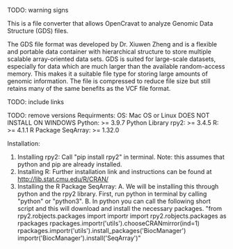 TODO: warning signs

This is a file converter that allows OpenCravat to analyze Genomic Data Structure (GDS) files. 

The GDS file format was developed by Dr. Xiuwen Zheng and is a flexible and portable data container with hierarchical structure to store multiple scalable array-oriented data sets.
GDS is suited for large-scale datasets, especially for data which are much larger than the available random-access memory. This makes it a suitable file type for storing large 
amounts of genomic information. The file is compressed to reduce file size but still retains many of the same benefits as the VCF file format.

TODO: include links

TODO: remove versions
Requirments: 
OS: Mac OS or Linux DOES NOT INSTALL ON WINDOWS
Python: >= 3.9.7
Python Library rpy2: >= 3.4.5
R: >= 4.1.1
R Package SeqArray: >= 1.32.0

Installation:
 1. Installing rpy2: Call "pip install rpy2" in terminal. Note: this assumes that python and pip are already installed.
 2. Installing R: Further installation link and instructions can be found at http://lib.stat.cmu.edu/R/CRAN/
 3. Installing the R Package SeqArray:
    A. We will be installing this through python and the rpy2 library. First, run python in terminal by calling "python" or "python3".
    B. In python you can call the following short script and this will download and install the necessary packages.
    "from rpy2.robjects.packages import importr
    import rpy2.robjects.packages as rpackages
    rpackages.importr('utils').chooseCRANmirror(ind=1)
    rpackages.importr('utils').install_packages('BiocManager')
    importr('BiocManager').install('SeqArray')"
